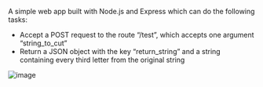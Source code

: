 A simple web app built with Node.js and Express which can do the following tasks:
  * Accept a POST request to the route “/test”, which accepts one argument “string_to_cut”
  * Return a JSON object with the key “return_string” and a string containing every third letter from the original string

![image](https://user-images.githubusercontent.com/73366673/122841095-4d6d0700-d2b0-11eb-8932-d2321b9cce38.png)
